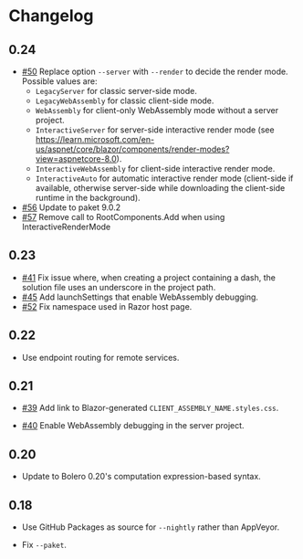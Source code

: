 # Changelog

## 0.24

* [#50](https://github.com/fsbolero/Template/issues/50) Replace option `--server` with `--render` to decide the render mode. Possible values are:
    * `LegacyServer` for classic server-side mode.
    * `LegacyWebAssembly` for classic client-side mode.
    * `WebAssembly` for client-only WebAssembly mode without a server project.
    * `InteractiveServer` for server-side interactive render mode (see https://learn.microsoft.com/en-us/aspnet/core/blazor/components/render-modes?view=aspnetcore-8.0).
    * `InteractiveWebAssembly` for client-side interactive render mode.
    * `InteractiveAuto` for automatic interactive render mode (client-side if available, otherwise server-side while downloading the client-side runtime in the background).
* [#56](https://github.com/fsbolero/Template/issues/56) Update to paket 9.0.2
* [#57](https://github.com/fsbolero/Template/issues/57) Remove call to RootComponents.Add when using InteractiveRenderMode

## 0.23

* [#41](https://github.com/fsbolero/Template/issues/41) Fix issue where, when creating a project containing a dash, the solution file uses an underscore in the project path.
* [#45](https://github.com/fsbolero/Template/issues/45) Add launchSettings that enable WebAssembly debugging.
* [#52](https://github.com/fsbolero/Template/issues/52) Fix namespace used in Razor host page.

## 0.22

* Use endpoint routing for remote services.

## 0.21

* [#39](https://github.com/fsbolero/Template/issues/39) Add link to Blazor-generated `CLIENT_ASSEMBLY_NAME.styles.css`.

* [#40](https://github.com/fsbolero/Template/issues/40) Enable WebAssembly debugging in the server project.

## 0.20

* Update to Bolero 0.20's computation expression-based syntax.

## 0.18

* Use GitHub Packages as source for `--nightly` rather than AppVeyor.

* Fix `--paket`.
